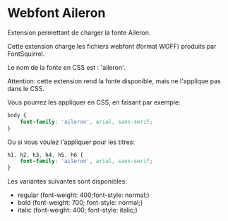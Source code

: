 # Webfont Aileron

Extension permettant de charger la fonte Aileron.

Cette extension charge les fichiers webfont (format WOFF) produits par FontSquirrel.

Le nom de la fonte en CSS est : 'aileron'.

Attention: cette extension rend la fonte disponible, mais ne l'applique pas dans le CSS.

Vous pourrez les appliquer en CSS, en faisant par exemple:

```css
body {
	font-family: 'aileron', arial, sans-serif;
}
```

Ou si vous voulez l'appliquer pour les titres:

```css
h1, h2, h3, h4, h5, h6 {
	font-family: 'aileron', arial, sans-serif;
}
```

Les variantes suivantes sont disponibles:

- regular (font-weight: 400;font-style: normal;)
- bold (font-weight: 700; font-style: normal;)
- italic (font-weight: 400; font-style: italic;)